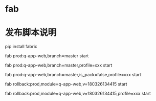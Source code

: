 # fab
# 发布脚本说明
pip install fabric

fab prod:q-app-web,branch=master start

fab prod:q-app-web,branch=master,profile=xxx start

fab prod:q-app-web,branch=master,is_pack=false,profile=xxx start



fab rollback:prod,module=q-app-web,v=180326134415 start

fab rollback:prod,module=q-app-web,v=180326134415,profile=xxx start

